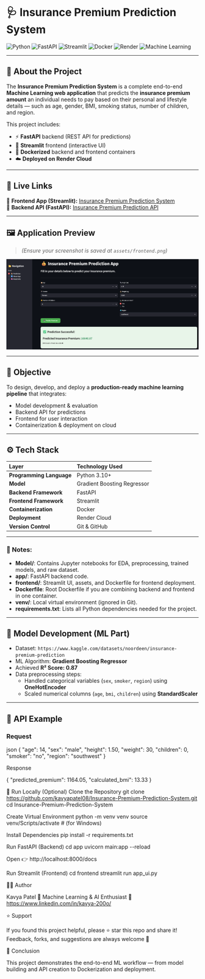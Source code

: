 # 🩺 Insurance Premium Prediction System

![Python](https://img.shields.io/badge/Python-3.10%2B-blue?logo=python)
![FastAPI](https://img.shields.io/badge/FastAPI-Backend-009688?logo=fastapi)
![Streamlit](https://img.shields.io/badge/Streamlit-Frontend-FF4B4B?logo=streamlit)
![Docker](https://img.shields.io/badge/Docker-Containerized-2496ED?logo=docker)
![Render](https://img.shields.io/badge/Deployed%20on-Render-46E3B7?logo=render)
![Machine Learning](https://img.shields.io/badge/Model-Gradient%20Boosting-yellow)

---

## 🧠 About the Project

The **Insurance Premium Prediction System** is a complete end-to-end **Machine Learning web application** that predicts the **insurance premium amount** an individual needs to pay based on their personal and lifestyle details — such as age, gender, BMI, smoking status, number of children, and region.

This project includes:
- ⚡ **FastAPI** backend (REST API for predictions)  
- 🎨 **Streamlit** frontend (interactive UI)  
- 🐳 **Dockerized** backend and frontend containers  
- ☁️ **Deployed on Render Cloud**

---

## 🚀 Live Links

🔹 **Frontend App (Streamlit):** [Insurance Premium Prediction System](https://insurance-premium-prediction-system.onrender.com/)  
🔹 **Backend API (FastAPI):** [Insurance Premium Prediction API](https://insurance-premium-prediction-api-2.onrender.com/predict)

---

## 🖼️ Application Preview

> *(Ensure your screenshot is saved at `assets/frontend.png`)*

![Insurance Premium Prediction App](assets/frontend.png)

---

## 🎯 Objective

To design, develop, and deploy a **production-ready machine learning pipeline** that integrates:
- Model development & evaluation  
- Backend API for predictions  
- Frontend for user interaction  
- Containerization & deployment on cloud  

---

## ⚙️ Tech Stack

| Layer | Technology Used |
|:------|:----------------|
| **Programming Language** | Python 3.10+ |
| **Model** | Gradient Boosting Regressor |
| **Backend Framework** | FastAPI |
| **Frontend Framework** | Streamlit |
| **Containerization** | Docker |
| **Deployment** | Render Cloud |
| **Version Control** | Git & GitHub |

---

### 🔹 Notes:
- **Model/**: Contains Jupyter notebooks for EDA, preprocessing, trained models, and raw dataset.  
- **app/**: FastAPI backend code.  
- **frontend/**: Streamlit UI, assets, and Dockerfile for frontend deployment.  
- **Dockerfile**: Root Dockerfile if you are combining backend and frontend in one container.  
- **venv/**: Local virtual environment (ignored in Git).  
- **requirements.txt**: Lists all Python dependencies needed for the project.  

---

## 🧠 Model Development (ML Part)

- Dataset: `https://www.kaggle.com/datasets/noordeen/insurance-premium-prediction`  
- ML Algorithm: **Gradient Boosting Regressor**  
- Achieved **R² Score: 0.87**  
- Data preprocessing steps:
  - Handled categorical variables (`sex`, `smoker`, `region`) using **OneHotEncoder**
  - Scaled numerical columns (`age`, `bmi`, `children`) using **StandardScaler**

---

## 🔁 API Example

### Request
json
{
  "age": 14,
  "sex": "male",
  "height": 1.50,
  "weight": 30,
  "children": 0,
  "smoker": "no",
  "region": "southwest"
}

Response

{
  "predicted_premium": 1164.05,
  "calculated_bmi": 13.33
}

🧰 Run Locally (Optional)
Clone the Repository
git clone https://github.com/kavyapatel08/Insurance-Premium-Prediction-System.git
cd Insurance-Premium-Prediction-System


Create Virtual Environment
python -m venv venv
source venv/Scripts/activate      # (for Windows)


Install Dependencies
pip install -r requirements.txt


Run FastAPI (Backend)
cd app
uvicorn main:app --reload


Open 👉 http://localhost:8000/docs

Run Streamlit (Frontend)
cd frontend
streamlit run app_ui.py

👩‍💻 Author

Kavya Patel
💼 Machine Learning & AI Enthusiast
📧 https://www.linkedin.com/in/kavya-200o/

⭐ Support

If you found this project helpful, please ⭐ star this repo and share it!
Feedback, forks, and suggestions are always welcome 💬

🏁 Conclusion

This project demonstrates the end-to-end ML workflow — from model building and API creation to Dockerization and deployment.

